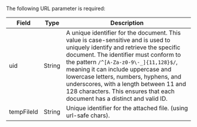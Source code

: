 The following URL parameter is required:

| Field      | Type   | Description                                                                                                                                                                                                                                                                                                                                                                                                           |
| ---------- | ------ | --------------------------------------------------------------------------------------------------------------------------------------------------------------------------------------------------------------------------------------------------------------------------------------------------------------------------------------------------------------------------------------------------------------------- |
| uid        | String | A unique identifier for the document. This value is case-sensitive and is used to uniquely identify and retrieve the specific document. The identifier must conform to the pattern `/^[A-Za-z0-9\-_]{11,128}$/`, meaning it can include uppercase and lowercase letters, numbers, hyphens, and underscores, with a length between 11 and 128 characters. This ensures that each document has a distinct and valid ID. |
| tempFileId | String | Unique identifier for the attached file. (using url-safe chars).                                                                                                                                                                                                                                                                                                                                                      |
